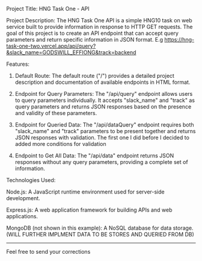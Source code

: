 Project Title:  HNG Task One - API

Project Description:
The HNG Task One API is a simple HNG10 task on web service built to provide information in response to HTTP GET requests. The goal of this project is to create an API endpoint that can accept query parameters and return specific information in JSON format. E.g   https://hng-task-one-two.vercel.app/api/query?&slack_name=GODSWILL_EFFIONG&track=backend


Features:
1. Default Route: The default route ("/") provides a detailed project description and documentation of available endpoints in HTML format.

2. Endpoint for Query Parameters: The "/api/query" endpoint allows users to query parameters individually. It accepts "slack_name" and "track" as query parameters and returns JSON responses based on the presence and validity of these parameters.

3. Endpoint for Queried Data: The "/api/dataQuery" endpoint requires both "slack_name" and "track" parameters to be present together and returns JSON responses with validation. The first one I did before I decided to added more conditions for validation

4. Endpoint to Get All Data: The "/api/data" endpoint returns JSON responses without any query parameters, providing a complete set of information.

Technologies Used:

 Node.js: A JavaScript runtime environment used for server-side development.

Express.js: A web application framework for building APIs and web applications.

MongoDB (not shown in this example): A NoSQL database for data storage. (WILL FURTHER IMPLMENT DATA TO BE STORES AND QUERIED FROM DB)

---

Feel free to send your corrections
